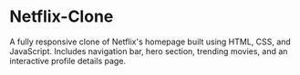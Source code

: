 # Netflix-Clone
A fully responsive clone of Netflix's homepage built using HTML, CSS, and JavaScript. Includes navigation bar, hero section, trending movies, and an interactive profile details page.
